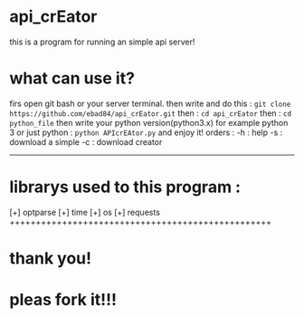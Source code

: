 # api_crEator
this is a program for running an simple api server!
# what can use it?
firs open git bash or your server terminal.
then write and do this : `git clone https://github.com/ebad84/api_crEator.git`
then : `cd api_crEator`
then : `cd python_file`
then write your python version(python3.x) for example python 3 or just python : `python APIcrEAtor.py`
and enjoy it!
orders : 
-h : help
-s : download a simple
-c : download creator

-------------------------------------------------

# librarys used to this program : 
[+] optparse
[+] time
[+] os
[+] requests
++++++++++++++++++++++++++++++++++++++++++++++++++
# thank you!
# pleas fork it!!!

